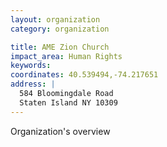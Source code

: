 ```yaml
---
layout: organization
category: organization

title: AME Zion Church
impact_area: Human Rights
keywords: 
coordinates: 40.539494,-74.217651
address: |
  584 Bloomingdale Road
  Staten Island NY 10309
---
```

Organization's overview
